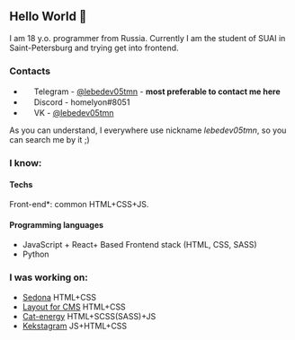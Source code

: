 ## Hello World 👋

I am 18 y.o. programmer from Russia. Currently I am the student of SUAI in Saint-Petersburg and trying get into frontend.  

### Contacts

- <img height="16" width="16" src="https://unpkg.com/simple-icons@v8/icons/telegram.svg" /> Telegram - [@lebedev05tmn](https://t.me/lebedev05tmn) - **most preferable to contact me here**
- <img height="16" width="16" src="https://unpkg.com/simple-icons@v8/icons/discord.svg" /> Discord - homelyon#8051
- <img height="16" width="16" src="https://unpkg.com/simple-icons@v8/icons/vk.svg" /> VK - [@lebedev05tmn](https://vk.com/lebedev05tmn)

As you can understand, I everywhere use nickname _lebedev05tmn_, so you can search me by it ;)

### I know:

#### Techs

Front-end\*: common HTML+CSS+JS.

#### Programming languages

- JavaScript + React+  Based Frontend stack (HTML, CSS, SASS)
- Python

### I was working on:

- [Sedona](https://github.com/lebedev05tmn/Sedona) HTML+CSS
- [Layout for CMS](https://github.com/lebedev05tmn/layot-for-cms) HTML+CSS
- [Cat-energy](https://github.com/lebedev05tmn/cat-energy) HTML+SCSS(SASS)+JS
- [Kekstagram](https://github.com/lebedev05tmn/kekstagram) JS+HTML+CSS


